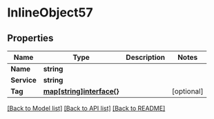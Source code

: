 # InlineObject57

## Properties
Name | Type | Description | Notes
------------ | ------------- | ------------- | -------------
**Name** | **string** |  | 
**Service** | **string** |  | 
**Tag** | [**map[string]interface{}**](.md) |  | [optional] 

[[Back to Model list]](../README.md#documentation-for-models) [[Back to API list]](../README.md#documentation-for-api-endpoints) [[Back to README]](../README.md)



